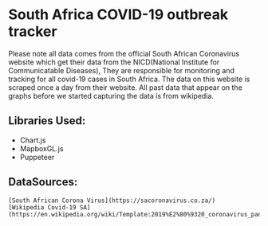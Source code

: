 # South Africa COVID-19 outbreak tracker
Please note all data comes from the official South African Coronavirus website which get their data from the NICD(National Institute for Communicatable Diseases), They are responsible for monitoring and tracking for all covid-19 cases in South Africa. The data on this website is scraped once a day from their website. All past data that appear on the graphs before we started capturing the data is from wikipedia.

## Libraries Used:
 - Chart.js
 - MapboxGL.js
 - Puppeteer

## DataSources:
```
[South African Corona Virus](https://sacoronavirus.co.za/)
[Wikipedia Covid-19 SA](https://en.wikipedia.org/wiki/Template:2019%E2%80%9320_coronavirus_pandemic_data/South_Africa_medical_cases_chart)
```
